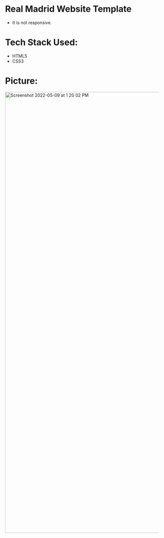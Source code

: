 # Real Madrid Website Template
- It is not responsive.

 # Tech Stack Used:

 - HTML5
 - CSS3
 

 # Picture:
 
 <img width="1440" alt="Screenshot 2022-05-09 at 1 20 02 PM" src="https://user-images.githubusercontent.com/77090462/167462450-20824928-6022-496c-8433-6cb019062f31.png">
